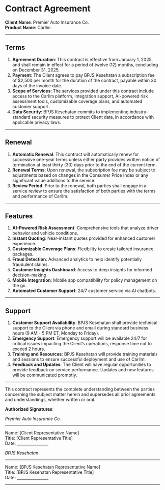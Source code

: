 
# Contract Agreement

**Client Name**: Premier Auto Insurance Co.  
**Product Name**: Carllm  

---

## Terms

1. **Agreement Duration**: This contract is effective from January 1, 2025, and shall remain in effect for a period of twelve (12) months, concluding on December 31, 2025. 
2. **Payment**: The Client agrees to pay BPJS Kesehatan a subscription fee of $2,500 per month for the duration of the contract, payable within 30 days of the invoice date.
3. **Scope of Services**: The services provided under this contract include access to the Carllm platform, integration support, AI-powered risk assessment tools, customizable coverage plans, and automated customer support.
4. **Data Security**: BPJS Kesehatan commits to implementing industry-standard security measures to protect Client data, in accordance with applicable privacy laws.

---

## Renewal

1. **Automatic Renewal**: This contract will automatically renew for successive one-year terms unless either party provides written notice of termination at least thirty (30) days prior to the end of the current term.
2. **Renewal Terms**: Upon renewal, the subscription fee may be subject to adjustments based on changes in the Consumer Price Index or any significant value additions to the service.
3. **Review Period**: Prior to the renewal, both parties shall engage in a service review to ensure the satisfaction of both parties with the terms and performance of Carllm.

---

## Features

1. **AI-Powered Risk Assessment**: Comprehensive tools that analyze driver behavior and vehicle conditions.
2. **Instant Quoting**: Near-instant quotes provided for enhanced customer experience.
3. **Customizable Coverage Plans**: Flexibility to create tailored insurance packages.
4. **Fraud Detection**: Advanced analytics to help identify potentially fraudulent claims.
5. **Customer Insights Dashboard**: Access to deep insights for informed decision-making.
6. **Mobile Integration**: Mobile app compatibility for policy management on the go.
7. **Automated Customer Support**: 24/7 customer service via AI chatbots.

---

## Support

1. **Customer Support Availability**: BPJS Kesehatan shall provide technical support to the Client via phone and email during standard business hours (9 AM - 5 PM ET, Monday to Friday).
2. **Emergency Support**: Emergency support will be available 24/7 for critical issues impacting the Client’s operations, response time not to exceed 2 hours.
3. **Training and Resources**: BPJS Kesehatan will provide training materials and sessions to ensure successful deployment and use of Carllm.
4. **Feedback and Updates**: The Client will have regular opportunities to provide feedback on service performance. Updates and new features will be communicated promptly.

---

This contract represents the complete understanding between the parties concerning the subject matter herein and supersedes all prior agreements and understandings, whether written or oral.

**Authorized Signatures**:

*Premier Auto Insurance Co.*  
_________________________  
Name: [Client Representative Name]  
Title: [Client Representative Title]  
Date: ________________

*BPJS Kesehatan*  
_________________________  
Name: [BPJS Kesehatan Representative Name]  
Title: [BPJS Kesehatan Representative Title]  
Date: ________________

--- 
